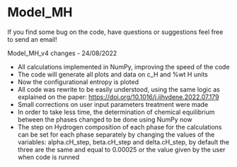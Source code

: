 # Model_MH

If you find some bug on the code, have questions or suggestions feel free to send an email!

Model_MH_v4 changes - 24/08/2022
- All calculations implemented in NumPy, improving the speed of the code
- The code will generate all plots and data on c_H and %wt H units
- Now the configurational entropy is ploted
- All code was rewrite to be easily understood, using the same logic as explained on the paper: https://doi.org/10.1016/j.ijhydene.2022.07.179
- Small corrections on user input parameters treatment were made
- In order to take less time, the determination of chemical equilibrium between the phases changed to be done using NumPy now
- The step on Hydrogen composition of each phase for the calculations can be set for each phase separately by changing the values of the variables: alpha.cH_step, beta.cH_step and delta.cH_step, by default the three are the same and equal to 0.00025 or the value given by the user when code is runned
